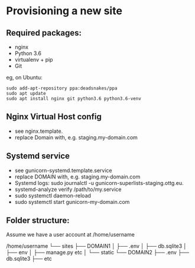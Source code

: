 Provisioning a new site
=======================

## Required packages:

* nginx
* Python 3.6
* virtualenv + pip
* Git

eg, on Ubuntu:

    sudo add-apt-repository ppa:deadsnakes/ppa
    sudo apt update
    sudo apt install nginx git python3.6 python3.6-venv

## Nginx Virtual Host config

* see nginx.template.
* replace Domain with, e.g. staging.my-domain.com

## Systemd service

* see gunicorn-systemd.template.service
* replace DOMAIN with, e.g. staging.my-domain.com
* Systemd logs: sudo journalctl -u gunicorn-superlists-staging.ottg.eu.
* systemd-analyze verify /path/to/my.service
* sudo systemctl daemon-reload
* sudo systemctl start gunicorn-my-domain.com

## Folder structure:

Assume we have a user account at /home/username

/home/username
└── sites
    ├── DOMAIN1
    │    ├── .env
    │    ├── db.sqlite3
    │    ├── env
    │    ├── manage.py etc
    │    └──  static
    └── DOMAIN2
         ├── .env
         ├── db.sqlite3
         ├── etc